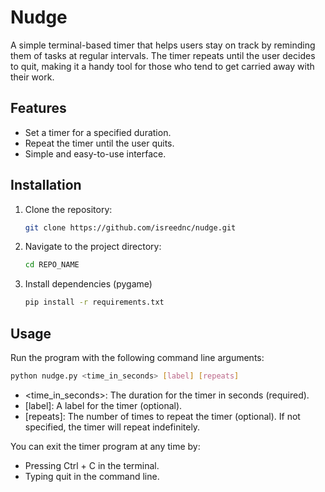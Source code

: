 # Nudge 

A simple terminal-based timer that helps users stay on track by reminding them of tasks at regular intervals. The timer repeats until the user decides to quit, making it a handy tool for those who tend to get carried away with their work.

## Features

- Set a timer for a specified duration.
- Repeat the timer until the user quits.
- Simple and easy-to-use interface.

## Installation

1. Clone the repository:
   ```bash
   git clone https://github.com/isreednc/nudge.git
   ```

2. Navigate to the project directory:
   ```bash
   cd REPO_NAME
   ```

3. Install dependencies (pygame)
   ```bash
   pip install -r requirements.txt
   ```

## Usage

Run the program with the following command line arguments:
```bash
python nudge.py <time_in_seconds> [label] [repeats]
```

- <time_in_seconds>: The duration for the timer in seconds (required).
- [label]: A label for the timer (optional).
- [repeats]: The number of times to repeat the timer (optional). If not specified, the timer will repeat indefinitely.

You can exit the timer program at any time by:

- Pressing Ctrl + C in the terminal.
- Typing quit in the command line.



